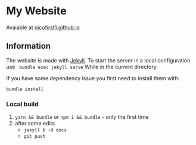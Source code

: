 # My Website
Avaiable at [nicofirst1.github.io](https://nicofirst1.github.io/)


## Information
The website is made with [Jekyll](https://jekyllrb.com/). To start the server in a local configuration use 
` bundle exec jekyll serve`
While in the current directory.

If you have some dependency issue you first need to install them with:
```
bundle install 
```

### Local build

1. `yarn && bundle` or `npm i && bundle` - only the first time
2. after some edits
     - `jekyll b -d docs`
     - `git push`